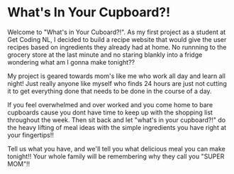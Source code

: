 # What's In Your Cupboard?!

Welcome to "What's in Your Cuboard?!". As my first project as a student at Get Coding NL, I decided to build a recipe website that would give the user recipes based on ingredients they already had at home. No runnning to the grocery store at the last minute and no staring blankly into a fridge wondering what am I gonna make tonight??

My project is geared towards mom's like me who work all day and learn all night! Just really anyone like myself who finds 24 hours are just not cutting it to get everything done that needs to be done in the course of a day.

If you feel overwhelmed and over worked and you come home to bare cupboards cause you dont have time to keep up with the shopping list throughout the week. Then sit back and let "what's in your cupboard?!" do the heavy lifting of meal ideas with the simple ingredients you have right at your fingertips!!

Tell us what you have, and we'll tell you what delicious meal you can make tonight!! Your whole family will be remembering why they call you "SUPER MOM"!!

